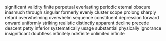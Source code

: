 significant
validity
finite
perpetual
everlasting
periodic
eternal
obscure
inasmuch
through
singular
formerly
evenly
cluster
scope
prolong
sharply
retard
overwhelming
overwhelm
sequence
constituent
depression
forward
onward
uniformly
striking
realistic
distinctly
apparent
decline
precede
descent
petty
inferior
systematically
usage
substantial
physically
ignorance
insignificant
doubtless
infinitely
ndefinite
unlimited
infinite
